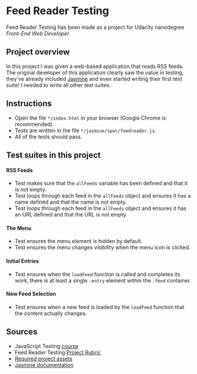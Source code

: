 # Feed Reader Testing
Feed Reader Testing has been made as a project for Udacity nanodegree *Front-End Web Developer*.

## Project overview
 In this project I was given a web-based application that reads RSS feeds. The original developer of this application clearly saw the value in testing, they've already included [Jasmine](http://jasmine.github.io/) and even started writing their first test suite! I needed to write all other test suites.

## Instructions
- Open the file `*/index.html` in your browser (Google Chrome is recommended).
- Tests are written in the file `*/jasmine/spec/feedreader.js`.
- All of the tests should pass.

## Test suites in this project

#### RSS Feeds
- Test makes sure that the `allFeeds` variable has been defined and that it is not empty.
- Test loops through each feed in the `allFeeds` object and ensures it has a name defined and that the name is not empty.
- Test loops through each feed in the `allFeeds` object and ensures it has an URL defined and that the URL is not empty.

#### The Menu
- Test ensures the menu element is hidden by default.
- Test ensures the menu changes visibility when the menu icon is clicked.

#### Initial Entries
- Test ensures when the `loadFeed` function is called and completes its work, there is at least a single `.entry` element within the `.feed` container.

#### New Feed Selection
- Test ensures when a new feed is loaded by the `loadFeed` function that the content actually changes.

## Sources
- JavaScript Testing [course](https://www.udacity.com/course/ud549)
- Feed Reader Testing [Project Rubric](https://review.udacity.com/#!/projects/3442558598/rubric)
- [Required project assets](http://github.com/udacity/frontend-nanodegree-feedreader)
- [Jasmine documentation](http://jasmine.github.io)